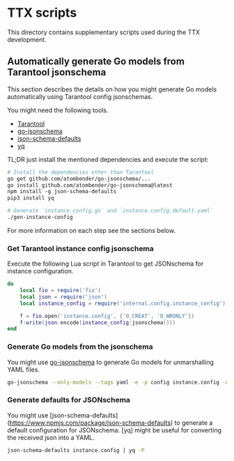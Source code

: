 # TTX scripts

This directory contains supplementary scripts used during the TTX development.

## Automatically generate Go models from Tarantool jsonschema

This section describes the details on how you might generate Go models
automatically using Tarantool config jsonschemas.

You might need the following tools.

* [Tarantool](https://github.com/tarantool/tarantool)
* [go-jsonschema](https://github.com/omissis/go-jsonschema)
* [json-schema-defaults](https://www.npmjs.com/package/json-schema-defaults)
* [yq](https://github.com/mikefarah/yq)

TL;DR just install the mentioned dependencies and execute the script:

```bash
# Install the dependencies other than Tarantool
go get github.com/atombender/go-jsonschema/...
go install github.com/atombender/go-jsonschema@latest
npm install -g json-schema-defaults
pip3 install yq

# Generate `instance_config.go` and `instance.config.default.yaml`
./gen-instance-config
```

For more information on each step see the sections below.

### Get Tarantool instance config jsonschema

Execute the following Lua script in Tarantool to get JSONschema for instance
configuration.

```lua
do
    local fio = require('fio')
    local json = require('json')
    local instance_config = require('internal.config.instance_config')

    f = fio.open('instance.config', {'O_CREAT', 'O_WRONLY'})
    f:write(json.encode(instance_config:jsonschema()))
end
```

### Generate Go models from the jsonschema

You might use [go-jsonschema](https://github.com/omissis/go-jsonschema) to
generate Go models for unmarshalling YAML files.

```bash
go-jsonschema --only-models --tags yaml -e -p config instance.config -o instance_config.go
```

### Generate defaults for JSONschema

You might use [json-schema-defaults]
(https://www.npmjs.com/package/json-schema-defaults) to generate a default
configuration for JSONschema. [yq] might be useful for converting the received
json into a YAML.


```bash
json-schema-defaults instance.config | yq -P
```
